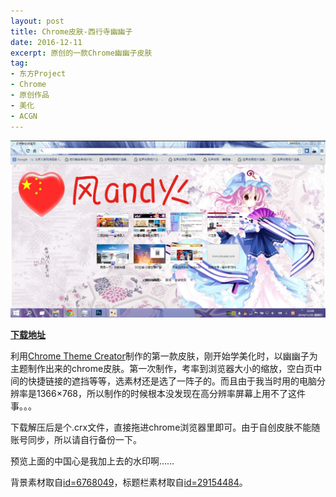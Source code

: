 ```yaml
---
layout: post
title: Chrome皮肤-西行寺幽幽子
date: 2016-12-11
excerpt: 原创的一款Chrome幽幽子皮肤
tag: 
- 东方Project
- Chrome
- 原创作品
- 美化
- ACGN
---
```


![0003](../img/0003.jpg)

[**下载地址**](../file/0004.7z)

利用[Chrome Theme Creator](http://windfire007.com/ChromeTheme/)制作的第一款皮肤，刚开始学美化时，以幽幽子为主题制作出来的chrome皮肤。第一次制作，考率到浏览器大小的缩放，空白页中间的快捷链接的遮挡等等，选素材还是选了一阵子的。而且由于我当时用的电脑分辨率是1366×768，所以制作的时候根本没发现在高分辨率屏幕上用不了这件事。。。

下载解压后是个.crx文件，直接拖进chrome浏览器里即可。由于自创皮肤不能随账号同步，所以请自行备份一下。

预览上面的中国心是我加上去的水印啊……

背景素材取自[id=6768049](http://www.pixiv.net/member_illust.php?mode=medium&illust_id=6768049)，标题栏素材取自[id=29154484](http://www.pixiv.net/member_illust.php?mode=medium&illust_id=29154484)。